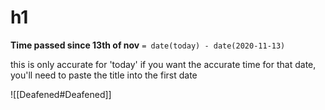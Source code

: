 # h1

**Time passed since 13th of nov**
 `= date(today) - date(2020-11-13)`
 
  this is only accurate for 'today' if you want the accurate time for that date, you'll need to paste the title into the first date
  
  ![[Deafened#Deafened]]